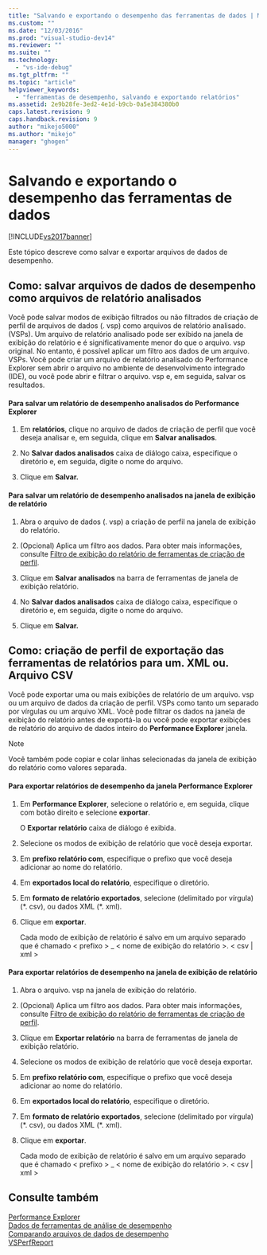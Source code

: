 ```yaml
---
title: "Salvando e exportando o desempenho das ferramentas de dados | Microsoft Docs"
ms.custom: ""
ms.date: "12/03/2016"
ms.prod: "visual-studio-dev14"
ms.reviewer: ""
ms.suite: ""
ms.technology: 
  - "vs-ide-debug"
ms.tgt_pltfrm: ""
ms.topic: "article"
helpviewer_keywords: 
  - "ferramentas de desempenho, salvando e exportando relatórios"
ms.assetid: 2e9b28fe-3ed2-4e1d-b9cb-0a5e384380b0
caps.latest.revision: 9
caps.handback.revision: 9
author: "mikejo5000"
ms.author: "mikejo"
manager: "ghogen"
---
```

# Salvando e exportando o desempenho das ferramentas de dados
[!INCLUDE[vs2017banner](../code-quality/includes/vs2017banner.md)]

Este tópico descreve como salvar e exportar arquivos de dados de desempenho.  
  
##  <a name="BKMK_Save_Profiler_Data_Files_As_Analyzed_Report_Files"></a> Como: salvar arquivos de dados de desempenho como arquivos de relatório analisados  
 Você pode salvar modos de exibição filtrados ou não filtrados de criação de perfil de arquivos de dados \(. vsp\) como arquivos de relatório analisado. \(VSPs\). Um arquivo de relatório analisado pode ser exibido na janela de exibição do relatório e é significativamente menor do que o arquivo. vsp original. No entanto, é possível aplicar um filtro aos dados de um arquivo. VSPs. Você pode criar um arquivo de relatório analisado do Performance Explorer sem abrir o arquivo no ambiente de desenvolvimento integrado \(IDE\), ou você pode abrir e filtrar o arquivo. vsp e, em seguida, salvar os resultados.  
  
#### Para salvar um relatório de desempenho analisados do Performance Explorer  
  
1.  Em **relatórios**, clique no arquivo de dados de criação de perfil que você deseja analisar e, em seguida, clique em **Salvar analisados**.  
  
2.  No **Salvar dados analisados** caixa de diálogo caixa, especifique o diretório e, em seguida, digite o nome do arquivo.  
  
3.  Clique em **Salvar.**  
  
#### Para salvar um relatório de desempenho analisados na janela de exibição de relatório  
  
1.  Abra o arquivo de dados \(. vsp\) a criação de perfil na janela de exibição do relatório.  
  
2.  \(Opcional\) Aplica um filtro aos dados. Para obter mais informações, consulte [Filtro de exibição do relatório de ferramentas de criação de perfil](../profiling/performance-report-view-filter.md).  
  
3.  Clique em **Salvar analisados** na barra de ferramentas de janela de exibição relatório.  
  
4.  No **Salvar dados analisados** caixa de diálogo caixa, especifique o diretório e, em seguida, digite o nome do arquivo.  
  
5.  Clique em **Salvar.**  
  
## Como: criação de perfil de exportação das ferramentas de relatórios para um. XML ou. Arquivo CSV  
 Você pode exportar uma ou mais exibições de relatório de um arquivo. vsp ou um arquivo de dados da criação de perfil. VSPs como tanto um separado por vírgulas ou um arquivo XML. Você pode filtrar os dados na janela de exibição do relatório antes de exportá\-la ou você pode exportar exibições de relatório do arquivo de dados inteiro do **Performance Explorer** janela.  
  
> [!NOTE]
>  Você também pode copiar e colar linhas selecionadas da janela de exibição do relatório como valores separada.  
  
#### Para exportar relatórios de desempenho da janela Performance Explorer  
  
1.  Em **Performance Explorer**, selecione o relatório e, em seguida, clique com botão direito e selecione **exportar**.  
  
     O **Exportar relatório** caixa de diálogo é exibida.  
  
2.  Selecione os modos de exibição de relatório que você deseja exportar.  
  
3.  Em **prefixo relatório com**, especifique o prefixo que você deseja adicionar ao nome do relatório.  
  
4.  Em **exportados local do relatório**, especifique o diretório.  
  
5.  Em **formato de relatório exportados**, selecione \(delimitado por vírgula\) \(\*. csv\), ou dados XML \(\*. xml\).  
  
6.  Clique em **exportar**.  
  
     Cada modo de exibição de relatório é salvo em um arquivo separado que é chamado \< prefixo \> \_ \< nome de exibição do relatório \>. \< csv &#124; xml \>  
  
#### Para exportar relatórios de desempenho na janela de exibição de relatório  
  
1.  Abra o arquivo. vsp na janela de exibição do relatório.  
  
2.  \(Opcional\) Aplica um filtro aos dados. Para obter mais informações, consulte [Filtro de exibição do relatório de ferramentas de criação de perfil](../profiling/performance-report-view-filter.md).  
  
3.  Clique em **Exportar relatório** na barra de ferramentas de janela de exibição relatório.  
  
4.  Selecione os modos de exibição de relatório que você deseja exportar.  
  
5.  Em **prefixo relatório com**, especifique o prefixo que você deseja adicionar ao nome do relatório.  
  
6.  Em **exportados local do relatório**, especifique o diretório.  
  
7.  Em **formato de relatório exportados**, selecione \(delimitado por vírgula\) \(\*. csv\), ou dados XML \(\*. xml\).  
  
8.  Clique em **exportar**.  
  
     Cada modo de exibição de relatório é salvo em um arquivo separado que é chamado \< prefixo \> \_ \< nome de exibição do relatório \>. \< csv &#124; xml \>  
  
## Consulte também  
 [Performance Explorer](../profiling/performance-explorer.md)   
 [Dados de ferramentas de análise de desempenho](../profiling/analyzing-performance-tools-data.md)   
 [Comparando arquivos de dados de desempenho](../profiling/comparing-performance-data-files.md)   
 [VSPerfReport](../profiling/vsperfreport.md)